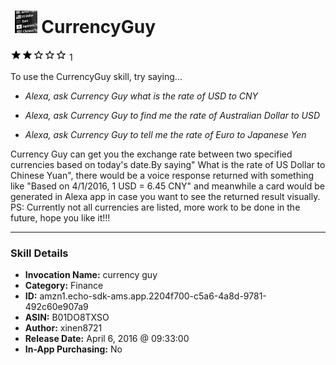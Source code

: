 # &nbsp;<img src="skill_icon" alt="CurrencyGuy icon" width="36"> CurrencyGuy
![2 stars](../../images/ic_star_black_18dp_1x.png)![2 stars](../../images/ic_star_black_18dp_1x.png)![2 stars](../../images/ic_star_border_black_18dp_1x.png)![2 stars](../../images/ic_star_border_black_18dp_1x.png)![2 stars](../../images/ic_star_border_black_18dp_1x.png) 1

To use the CurrencyGuy skill, try saying...

* *Alexa, ask Currency Guy what is the rate of USD to CNY*

* *Alexa, ask Currency Guy to find me the rate of Australian Dollar to USD*

* *Alexa, ask Currency Guy to tell me the rate of Euro to Japanese Yen*

Currency Guy can get you the exchange rate between two specified currencies based on today's date.By saying" What is the rate of US Dollar to Chinese Yuan", there would be a voice response returned with something like "Based on 4/1/2016, 1 USD = 6.45 CNY" and meanwhile a card would be generated in Alexa app in case you want to see the returned result visually.
PS: Currently not all currencies are listed, more work to be done in the future, hope you like it!!!

***

### Skill Details

* **Invocation Name:** currency guy
* **Category:** Finance
* **ID:** amzn1.echo-sdk-ams.app.2204f700-c5a6-4a8d-9781-492c60e907a9
* **ASIN:** B01DO8TXSO
* **Author:** xinen8721
* **Release Date:** April 6, 2016 @ 09:33:00
* **In-App Purchasing:** No
